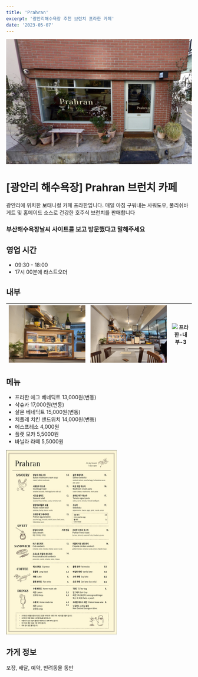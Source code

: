 ```yaml
---
title: 'Prahran'
excerpt: '광안리해수욕장 추천 브런치 프라한 카페'
date: '2023-05-07'
---
```

![프라한-전경](https://raw.githubusercontent.com/BeachStory/beach-weather-post/main/%EA%B4%91%EC%95%88%EB%A6%AC/%ED%94%84%EB%9D%BC%ED%95%9C/%E1%84%91%E1%85%B3%E1%84%85%E1%85%A1%E1%84%92%E1%85%A1%E1%86%AB-%E1%84%8C%E1%85%A5%E1%86%AB%E1%84%80%E1%85%A7%E1%86%BC.png)
# [광안리 해수욕장] Prahran 브런치 카페
광안리에 위치한 보태니컬 카페 프라한입니다. 매일 아침 구워내는 사워도우, 풀리쉬바게트 및 홈메이드 소스로 건강한 호주식 브런치를 판매합니다
### 부산해수욕장날씨 사이트를 보고 방문했다고 말해주세요

## 영업 시간
 - 09:30 - 18:00 
 - 17시 00분에 라스트오더
## 내부

<img src="https://raw.githubusercontent.com/BeachStory/beach-weather-post/main/%EA%B4%91%EC%95%88%EB%A6%AC/%ED%94%84%EB%9D%BC%ED%95%9C/%E1%84%91%E1%85%B3%E1%84%85%E1%85%A1%E1%84%92%E1%85%A1%E1%86%AB-%E1%84%82%E1%85%A2%E1%84%87%E1%85%AE-1.jpeg" width="100%" height="100%" alt="프라한-내부-1">|<img src="https://raw.githubusercontent.com/BeachStory/beach-weather-post/main/%EA%B4%91%EC%95%88%EB%A6%AC/%ED%94%84%EB%9D%BC%ED%95%9C/%E1%84%91%E1%85%B3%E1%84%85%E1%85%A1%E1%84%92%E1%85%A1%E1%86%AB-%E1%84%82%E1%85%A2%E1%84%87%E1%85%AE-2.jpeg" width="100%" height="100%" alt="프라한-내부-2">|<img src="https://raw.githubusercontent.com/BeachStory/beach-weather-post/main/%EA%B4%91%EC%95%88%EB%A6%AC/%ED%94%84%EB%9D%BC%ED%95%9C/%E1%84%91%E1%85%B3%E1%84%85%E1%85%A1%E1%84%92%E1%85%A1%E1%86%AB-%E1%84%82%E1%85%A2%E1%84%87%E1%85%AE-3.jpeg" width="100%" height="100%" alt="프라한-내부-3">
---|---|---|

## 메뉴
- 프라한 에그 베네딕트 13,000원(변동)
- 삭슈카 17,000원(변동)
- 살몬 베네딕트 15,000원(변동)
- 치플레 치킨 샌드위치 14,000원(변동)
- 에스프레소 4,000원
- 플랫 모카 5,5000원
- 바닐라 라떼 5,5000원
<img src="https://raw.githubusercontent.com/BeachStory/beach-weather-post/main/%EA%B4%91%EC%95%88%EB%A6%AC/%ED%94%84%EB%9D%BC%ED%95%9C/prahran_menu.jpeg" height="500px" width="300px" alt="프라한 메뉴">

## 가게 정보
포장, 배달, 예약, 반려동물 동반
